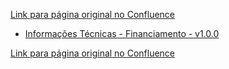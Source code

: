 [Link para página original no Confluence](https://openfinancebrasil.atlassian.net/wiki/spaces/OF/pages/17373731)

- [Informações Técnicas - Financiamento - v1.0.0](../../../../../../../OF/Open%20Finance%20Brasil/Especifica%c3%a7%c3%b5es%20de%20APIs/Dados%20do%20Cliente%20%e2%80%93%20DC/[DC]%20API%20-%20Opera%c3%a7%c3%b5es%20de%20Cr%c3%a9dito%20-%20Financiamento/Hist%c3%b3rico%20de%20Especifica%c3%a7%c3%b5es%20-%20[DC]%20Financiamento/v1.0.0%20-%20Financiamento/Informa%c3%a7%c3%b5es%20T%c3%a9cnicas%20-%20Financiamento%20-%20v1.0.0)

[Link para página original no Confluence](https://openfinancebrasil.atlassian.net/wiki/spaces/OF/pages/17373731)